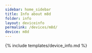 ```yaml
---
sidebar: home_sidebar
title: Info about m8d
folder: info
layout: deviceinfo
permalink: /devices/m8d/
device: m8d
---
```

{% include templates/device_info.md %}
